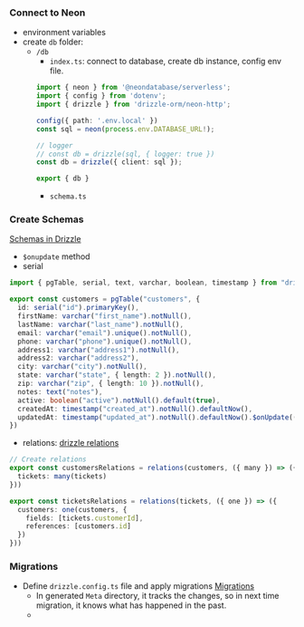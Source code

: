 ### Connect to Neon
- environment variables
- create `db` folder:
	- `/db`
		- `index.ts`: connect to database, create db instance, config env file.
		```ts
		import { neon } from '@neondatabase/serverless';
		import { config } from 'dotenv';
		import { drizzle } from 'drizzle-orm/neon-http';
		
		config({ path: '.env.local' })
		const sql = neon(process.env.DATABASE_URL!);
		
		// logger
		// const db = drizzle(sql, { logger: true })
		const db = drizzle({ client: sql });
		
		export { db }		
		```
		- `schema.ts`

				
### Create Schemas
[Schemas in Drizzle](https://orm.drizzle.team/docs/sql-schema-declaration#shape-your-data-schema)
- `$onupdate` method
- serial
```ts
import { pgTable, serial, text, varchar, boolean, timestamp } from "drizzle-orm/pg-core";

export const customers = pgTable("customers", {
  id: serial("id").primaryKey(),
  firstName: varchar("first_name").notNull(),
  lastName: varchar("last_name").notNull(),
  email: varchar("email").unique().notNull(),
  phone: varchar("phone").unique().notNull(),
  address1: varchar("address1").notNull(),
  address2: varchar("address2"),
  city: varchar("city").notNull(),
  state: varchar("state", { length: 2 }).notNull(),
  zip: varchar("zip", { length: 10 }).notNull(),
  notes: text("notes"),
  active: boolean("active").notNull().default(true),
  createdAt: timestamp("created_at").notNull().defaultNow(),
  updatedAt: timestamp("updated_at").notNull().defaultNow().$onUpdate(() => new Date()),
})

```

- relations: 
[drizzle relations](https://orm.drizzle.team/docs/relations)
```ts
// Create relations
export const customersRelations = relations(customers, ({ many }) => ({
  tickets: many(tickets)
}))

export const ticketsRelations = relations(tickets, ({ one }) => ({
  customers: one(customers, {
    fields: [tickets.customerId],
    references: [customers.id]
  })
}))
```

### Migrations
- Define `drizzle.config.ts` file and apply migrations
	[Migrations](https://orm.drizzle.team/docs/drizzle-config-file)
	- In generated `Meta` directory, it tracks the changes, so in next time migration, it knows what has happened in the past.
	- 













